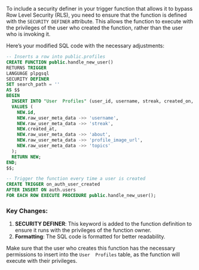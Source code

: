 To include a security definer in your trigger function that allows it to bypass Row Level Security (RLS), you need to ensure that the function is defined with the `SECURITY DEFINER` attribute. This allows the function to execute with the privileges of the user who created the function, rather than the user who is invoking it.

Here’s your modified SQL code with the necessary adjustments:

```sql
-- Inserts a row into public.profiles
CREATE FUNCTION public.handle_new_user()
RETURNS TRIGGER
LANGUAGE plpgsql
SECURITY DEFINER
SET search_path = ''
AS $$
BEGIN
  INSERT INTO "User  Profiles" (user_id, username, streak, created_on, about, profile_image_url, topics)
  VALUES (
    NEW.id,
    NEW.raw_user_meta_data ->> 'username',
    NEW.raw_user_meta_data ->> 'streak',
    NEW.created_at,
    NEW.raw_user_meta_data ->> 'about',
    NEW.raw_user_meta_data ->> 'profile_image_url',
    NEW.raw_user_meta_data ->> 'topics'
  );
  RETURN NEW;
END;
$$;

-- Trigger the function every time a user is created
CREATE TRIGGER on_auth_user_created
AFTER INSERT ON auth.users
FOR EACH ROW EXECUTE PROCEDURE public.handle_new_user();
```

### Key Changes:
1. **SECURITY DEFINER**: This keyword is added to the function definition to ensure it runs with the privileges of the function owner.
2. **Formatting**: The SQL code is formatted for better readability.

Make sure that the user who creates this function has the necessary permissions to insert into the `User  Profiles` table, as the function will execute with their privileges.